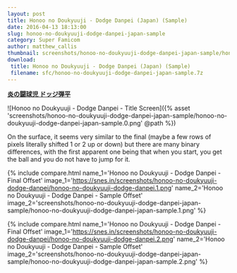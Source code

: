 ```yaml
---
layout: post
title: Honoo no Doukyuuji - Dodge Danpei (Japan) (Sample)
date: 2016-04-13 18:13:00
slug: honoo-no-doukyuuji-dodge-danpei-japan-sample
category: Super Famicom
author: matthew_callis
thumbnail: screenshots/honoo-no-doukyuuji-dodge-danpei-japan-sample/honoo-no-doukyuuji-dodge-danpei-japan-sample.0.png
download:
 title: Honoo no Doukyuuji - Dodge Danpei (Japan) (Sample)
 filename: sfc/honoo-no-doukyuuji-dodge-danpei-japan-sample.7z
---
```


__[炎の闘球児 ドッジ弾平](https://superfamicom.org/info/honoo-no-doukyuuji-dodge-danpei)__

![Honoo no Doukyuuji - Dodge Danpei - Title Screen]({% asset 'screenshots/honoo-no-doukyuuji-dodge-danpei-japan-sample/honoo-no-doukyuuji-dodge-danpei-japan-sample.0.png' @path %})

On the surface, it seems very similar to the final (maybe a few rows of pixels literally shifted 1 or 2 up or down) but there are many binary differences, with the first apparent one being that when you start, you get the ball and you do not have to jump for it.

{% include compare.html
    name_1='Honoo no Doukyuuji - Dodge Danpei - Final Offset'
    image_1='https://snes.in/screenshots/honoo-no-doukyuuji-dodge-danpei/honoo-no-doukyuuji-dodge-danpei.1.png'
    name_2='Honoo no Doukyuuji - Dodge Danpei - Sample Offset'
    image_2='screenshots/honoo-no-doukyuuji-dodge-danpei-japan-sample/honoo-no-doukyuuji-dodge-danpei-japan-sample.1.png'
%}

{% include compare.html
    name_1='Honoo no Doukyuuji - Dodge Danpei - Final Offset'
    image_1='https://snes.in/screenshots/honoo-no-doukyuuji-dodge-danpei/honoo-no-doukyuuji-dodge-danpei.2.png'
    name_2='Honoo no Doukyuuji - Dodge Danpei - Sample Offset'
    image_2='screenshots/honoo-no-doukyuuji-dodge-danpei-japan-sample/honoo-no-doukyuuji-dodge-danpei-japan-sample.2.png'
%}
